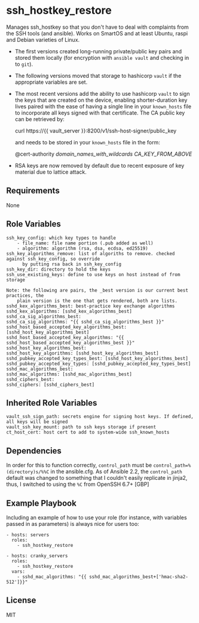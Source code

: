 ssh_hostkey_restore
=========

Manages ssh_hostkey so that you don't have to deal with complaints from the SSH tools (and ansible).
Works on SmartOS and at least Ubuntu, raspi and Debian varieties of Linux.

- The first versions created long-running private/public key pairs and stored them locally
  (for encryption with `ansible vault` and checking in to `git`). 
- The following versions moved that storage to hashicorp `vault` if the appropriate variables
  are set.
- The most recent versions add the ability to use hashicorp `vault` to sign the keys
  that are created on the device, enabling shorter-duration key lives paired with the
  ease of having a single line in your `known_hosts` file to incorporate all keys
  signed with that certificate.
  The CA public key can be retrieved by:
    
	curl https://{{ vault_server }}:8200/v1/ssh-host-signer/public_key

  and needs to be stored in your `known_hosts` file in the form:
    
	@cert-authority _domain_names_with_wildcards_ _CA_KEY_FROM_ABOVE_ 
- RSA keys are now removed by default due to recent exposure of key material due
  to lattice attack.


Requirements
------------

None

Role Variables
--------------

    ssh_key_config: which key types to handle
        - file_name: file name portion (.pub added as well)
        - algorithm: algorithm (rsa, dsa, ecdsa, ed25519)
    ssh_key_algorithms_remove: list of algoriths to remove. checked against ssh_key_config, so override
          by putting rsa back in ssh_key_config
    ssh_key_dir: directory to hold the keys
	ssh_use_existing_keys: define to use keys on host instead of from storage

	Note: the following are pairs, the _best version is our current best practices, the
    	plain version is the one that gets rendered, both are lists. 
	sshd_kex_algorithms_best: best-practice key exchange algorithms
	sshd_kex_algorithms: [sshd_kex_algorithms_best]
	sshd_ca_sig_algorithms_best:
	sshd_ca_sig_algorithms: "{{ sshd_ca_sig_algorithms_best }}"
	sshd_host_based_accepted_key_algorithms_best: [sshd_host_key_algorithms_best]
	sshd_host_based_accepted_key_algorithms: "{{ sshd_host_based_accepted_key_algorithms_best }}"
	sshd_host_key_algorithms_best: 
	sshd_host_key_algorithms: [sshd_host_key_algorithms_best]
	sshd_pubkey_accepted_key_types_best: [sshd_host_key_algorithms_best]
	sshd_pubkey_accepted_key_types: [sshd_pubkey_accepted_key_types_best]
	sshd_mac_algorithms_best: 
	sshd_mac_algorithms: [sshd_mac_algorithms_best]
	sshd_ciphers_best:
	sshd_ciphers: [sshd_ciphers_best]

Inherited Role Variables
------------------------
    vault_ssh_sign_path: secrets engine for signing host keys. If defined, all keys will be signed
    vault_ssh_key_mount: path to ssh keys storage if present
    ct_host_cert: host cert to add to system-wide ssh_known_hosts

Dependencies
------------

In order for this to function correctly, `control_path` must be `control_path=%(directory)s/%%C` in the ansible.cfg.
As of Ansible 2.2, the `control_path` default was changed to something that I couldn't easily replicate in jinja2, 
thus, I switched to using the `%C` from OpenSSH 6.7+ [GBP]

Example Playbook
----------------

Including an example of how to use your role (for instance, with variables passed in as parameters) is always nice for users too:

    - hosts: servers
      roles:
        - ssh_hostkey_restore

    - hosts: cranky_servers
      roles:
        - ssh_hostkey_restore
      vars:
        - sshd_mac_algorithms: "{{ sshd_mac_algorithms_best+['hmac-sha2-512']}}"

License
-------

MIT

